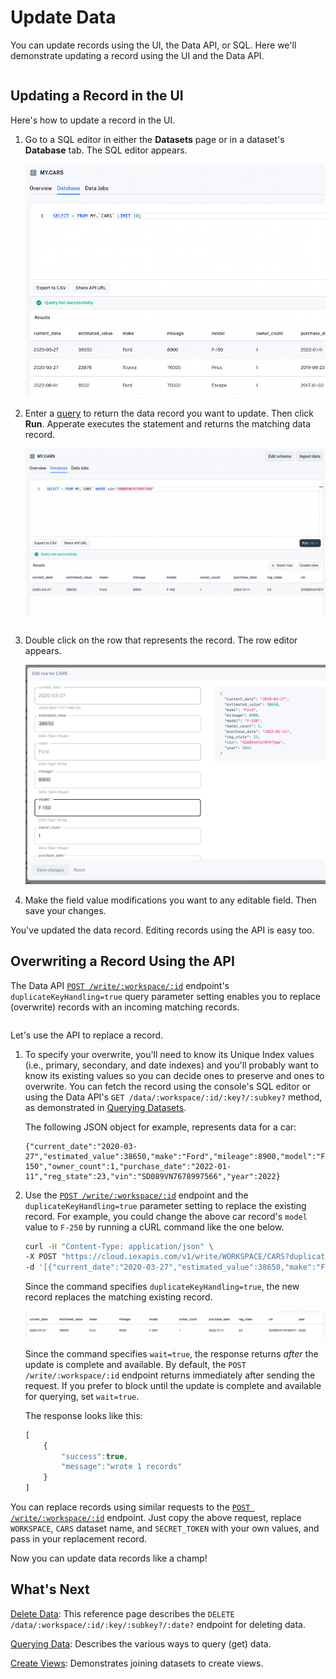 # Update Data

You can update records using the UI, the Data API, or SQL. Here we'll demonstrate updating a record using the UI and the Data API. 

``` {note} Since index properties are immutable, you can't update any of a record's index property values. You can however delete such a record and add a new record with the index property value you want.
```

## Updating a Record in the UI

Here's how to update a record in the UI. 

1. Go to a SQL editor in either the **Datasets** page or in a dataset's **Database** tab. The SQL editor appears.

    ![](./update-data/database-page.png)

1. Enter a [query](../search-data.md) to return the data record you want to update. Then click **Run**. Apperate executes the statement and returns the matching data record.

    ![](./update-data/select-a-car.png)

    ``` {important} WHERE clauses must only operate on indexed properties (columns). See the Unique Index components [here](./understanding-datasets.md#indexing-with-unique-index).
    ```

1. Double click on the row that represents the record. The row editor appears.

    ![](./update-data/edit-row-in-ui.png)

1. Make the field value modifications you want to any editable field. Then save your changes.

You've updated the data record. Editing records using the API is easy too.

## Overwriting a Record Using the API

The Data API [`POST /write/:workspace/:id`](https://iexcloud.io/docs/apperate-apis/data/write-data) endpoint's `duplicateKeyHandling=true` query parameter setting enables you to replace (overwrite) records with an incoming matching records. 

``` {important} An incoming record must match the existing record's [Unique Index](./understanding-datasets.md#indexing-with-unique-index).
```

Let's use the API to replace a record.

1. To specify your overwrite, you'll need to know its Unique Index values (i.e., primary, secondary, and date indexes) and you'll probably want to know its existing values so you can decide ones to preserve and ones to overwrite. You can fetch the record using the console's SQL editor or using the Data API's `GET /data/:workspace/:id/:key?/:subkey?` method, as demonstrated in [Querying Datasets](../search-data/querying-datasets.md).

    The following JSON object for example, represents data for a car:

    ```
    {"current_date":"2020-03-27","estimated_value":38650,"make":"Ford","mileage":8900,"model":"F-150","owner_count":1,"purchase_date":"2022-01-11","reg_state":23,"vin":"SD089VN7678997566","year":2022}
    ```

1. Use the [`POST /write/:workspace/:id`](https://iexcloud.io/docs/apperate-apis/data/write-data) endpoint and the `duplicateKeyHandling=true` parameter setting to replace the existing record. For example, you could change the above car record's `model` value to `F-250` by running a cURL command like the one below.

    ```bash
    curl -H "Content-Type: application/json" \
    -X POST "https://cloud.iexapis.com/v1/write/WORKSPACE/CARS?duplicateKeyHandling=true&wait=true&token=SECRET_TOKEN" \
    -d '[{"current_date":"2020-03-27","estimated_value":38650,"make":"Ford","mileage":8900,"model":"F-250","owner_count":1,"purchase_date":"2022-01-11","vin":"SD089VN7678997566","year":2022}]'
    ```

    Since the command specifies `duplicateKeyHandling=true`, the new record replaces the matching existing record.

    ![](./update-data/cars-record-udpated.png)

    Since the command specifies `wait=true`, the response returns *after* the update is complete and available. By default, the `POST /write/:workspace/:id` endpoint returns immediately after sending the request. If you prefer to block until the update is complete and available for querying, set `wait=true`.

    The response looks like this:

    ```javascript
    [
        {
            "success":true,
            "message":"wrote 1 records"
        }
    ]
    ```

You can replace records using similar requests to the [`POST /write/:workspace/:id`](https://iexcloud.io/docs/apperate-apis/data/write-data) endpoint. Just copy the above request, replace `WORKSPACE`, `CARS` dataset name, and `SECRET_TOKEN` with your own values, and pass in your replacement record.

Now you can update data records like a champ!

## What's Next

[Delete Data](https://iexcloud.io/docs/apperate-apis/data/delete-data): This reference page describes the `DELETE /data/:workspace/:id/:key/:subkey?/:date?` endpoint for deleting data.

[Querying Data](../search-data.md): Describes the various ways to query (get) data.

[Create Views](./create-a-view.md): Demonstrates joining datasets to create views.